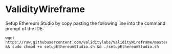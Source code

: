 # ValidityWireframe
Setup Ethereum Studio by copy pasting the following line into the command prompt of the IDE:
```
wget https://raw.githubusercontent.com/validitylabs/ValidityWireframe/master/setupEthereumStudio.sh && sudo chmod +x setupEthereumStudio.sh && ./setupEthereumStudio.sh
```

